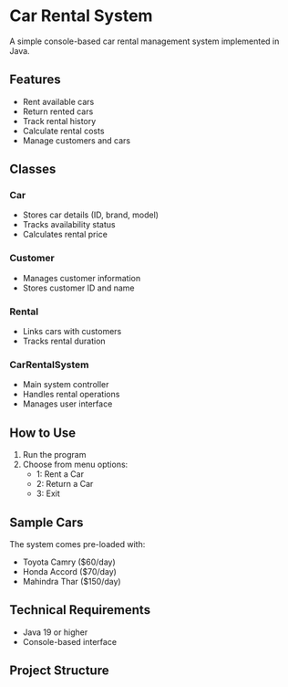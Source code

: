 # Car Rental System

A simple console-based car rental management system implemented in Java.

## Features

- Rent available cars
- Return rented cars
- Track rental history
- Calculate rental costs
- Manage customers and cars

## Classes

### Car
- Stores car details (ID, brand, model)
- Tracks availability status
- Calculates rental price

### Customer
- Manages customer information
- Stores customer ID and name

### Rental
- Links cars with customers
- Tracks rental duration

### CarRentalSystem
- Main system controller
- Handles rental operations
- Manages user interface

## How to Use

1. Run the program
2. Choose from menu options:
   - 1: Rent a Car
   - 2: Return a Car
   - 3: Exit

## Sample Cars

The system comes pre-loaded with:
- Toyota Camry ($60/day)
- Honda Accord ($70/day)
- Mahindra Thar ($150/day)

## Technical Requirements

- Java 19 or higher
- Console-based interface

## Project Structure